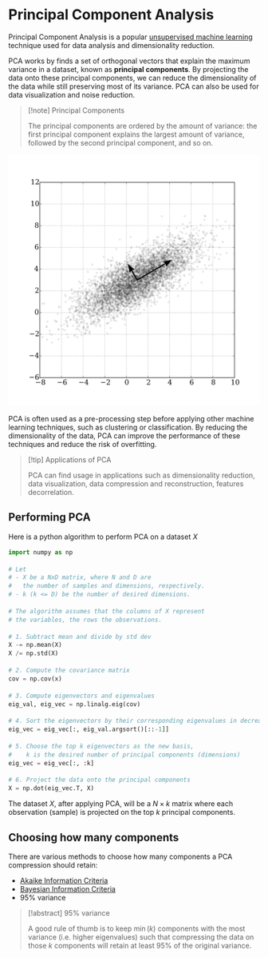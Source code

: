 # Principal Component Analysis

Principal Component Analysis is a popular [unsupervised machine learning](/AI%20and%20ML/Unit%202/Unsupervised%20Learning/Unsupervised%20Learning.md) technique used for data analysis and dimensionality reduction.

PCA works by finds a set of orthogonal vectors that explain the maximum variance in a dataset, known as **principal components**. By projecting the data onto these principal components, we can reduce the dimensionality of the data while still preserving most of its variance. PCA can also be used for data visualization and noise reduction.

> [!note] Principal Components
> 
> The principal components are ordered by the amount of variance: the first principal component explains the largest amount of variance, followed by the second principal component, and so on.

![PCA on a cloud of points, from Wikipedia](/assets/GaussianScatterPCA.svg)

PCA is often used as a pre-processing step before applying other machine learning techniques, such as clustering or classification. By reducing the dimensionality of the data, PCA can improve the performance of these techniques and reduce the risk of overfitting.

> [!tip] Applications of PCA
> 
> PCA can find usage in applications such as dimensionality reduction, data visualization, data compression and reconstruction, features decorrelation.

## Performing PCA

Here is a python algorithm to perform PCA on a dataset $X$

```python
import numpy as np

# Let
# - X be a NxD matrix, where N and D are
#   the number of samples and dimensions, respectively.
# - k (k <= D) be the number of desired dimensions.

# The algorithm assumes that the columns of X represent
# the variables, the rows the observations.

# 1. Subtract mean and divide by std dev
X -= np.mean(X)
X /= np.std(X)

# 2. Compute the covariance matrix
cov = np.cov(x)

# 3. Compute eigenvectors and eigenvalues
eig_val, eig_vec = np.linalg.eig(cov)

# 4. Sort the eigenvectors by their corresponding eigenvalues in decreasing order
eig_vec = eig_vec[:, eig_val.argsort()[::-1]]

# 5. Choose the top k eigenvectors as the new basis,
#    k is the desired number of principal components (dimensions)
eig_vec = eig_vec[:, :k]

# 6. Project the data onto the principal components
X = np.dot(eig_vec.T, X)
```

The dataset $X$, after applying PCA, will be a $N \times k$ matrix where each observation (sample) is projected on the top $k$ principal components.

## Choosing how many components

There are various methods to choose how many components a PCA compression should retain:

- [Akaike Information Criteria](?TK)
- [Bayesian Information Criteria](?TK)
- 95% variance

> [!abstract] 95% variance
>
> A good rule of thumb is to keep $\min (k)$ components with the most variance (i.e. higher eigenvalues) such that compressing the data on those $k$ components will retain at least $95\%$ of the original variance.
